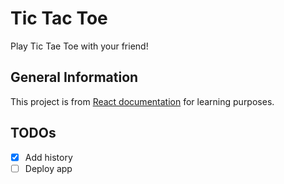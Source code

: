 # Tic Tac Toe
Play Tic Tae Toe with your friend!

## General Information
This project is from [React documentation](https://react.dev/learn/tutorial-tic-tac-toe) for learning purposes.

## TODOs
- [X] Add history
- [ ] Deploy app
